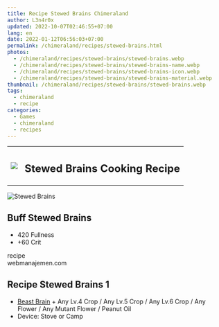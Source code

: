 ```yaml
---
title: Recipe Stewed Brains Chimeraland
author: L3n4r0x
updated: 2022-10-07T02:46:55+07:00
lang: en
date: 2022-01-12T06:56:03+07:00
permalink: /chimeraland/recipes/stewed-brains.html
photos:
  - /chimeraland/recipes/stewed-brains/stewed-brains.webp
  - /chimeraland/recipes/stewed-brains/stewed-brains-name.webp
  - /chimeraland/recipes/stewed-brains/stewed-brains-icon.webp
  - /chimeraland/recipes/stewed-brains/stewed-brains-material.webp
thumbnail: /chimeraland/recipes/stewed-brains/stewed-brains.webp
tags:
  - chimeraland
  - recipe
categories:
  - Games
  - chimeraland
  - recipes
---
```


<link
  rel="stylesheet"
  href="https://rawcdn.githack.com/dimaslanjaka/Web-Manajemen/870a349/css/bootstrap-5-3-0-alpha3-wrapper.css"
/>
<section id="bootstrap-wrapper">
  <div class="row mb-2">
    <div class="col-md-12 mb-2">
      <table class="table" id="post-info">
        <tbody>
          <tr>
            <td>
              <img
                class="d-inline-block me-2"
                src="/chimeraland/recipes/stewed-brains/stewed-brains-icon.webp"
                width="auto"
                height="auto"
              />
            </td>
            <td><h1 class="fs-5">Stewed Brains Cooking Recipe</h1></td>
          </tr>
        </tbody>
      </table>
    </div>
  </div>
  <div class="card mb-2 bg-dark text-light">
    <div class="row g-0">
      <div class="col-sm-4 position-relative mb-2">
        <img
          src="/chimeraland/recipes/stewed-brains/stewed-brains-material.webp"
          class="card-img fit-cover w-100 h-100"
          alt="Stewed Brains"
          data-fancybox="true"
        />
      </div>
      <div class="col-sm-8 mb-2">
        <div class="card-body">
          <h2 class="card-title fs-5">Buff Stewed Brains</h2>
          <div class="card-text">
            <ul>
              <li>420 Fullness</li>
              <li>+60 Crit</li>
            </ul>
          </div>
          <span class="badge rounded-pill">recipe</span>
        </div>
        <div class="card-footer text-end text-muted">webmanajemen.com</div>
      </div>
    </div>
  </div>
  <div class="row mb-2">
    <div class="col-12 col-lg-6 recipe-item mb-2">
      <div class="card bg-dark text-light">
        <div class="card-body">
          <h2 class="card-title fs-5">Recipe Stewed Brains 1</h2>
          <div class="card-text">
            <ul>
              <li>
                <a
                  class="text-decoration-none text-primary"
                  href="/chimeraland/materials/beast-brain.html"
                  >Beast Brain</a
                ><span> + </span>Any Lv.4 Crop<span> / </span>Any Lv.5 Crop<span>
                  / </span
                >Any Lv.6 Crop<span> / </span>Any Flower<span> / </span>Any
                Mutant Flower <span> / </span> Peanut Oil
              </li>
              <li>Device: Stove or Camp</li>
            </ul>
          </div>
        </div>
      </div>
    </div>
  </div>
</section>